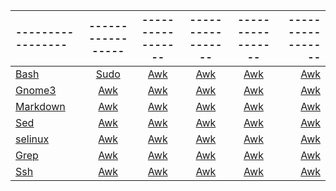

[Bash]: https://github.com/jonhespeto/guides/blob/main/cheat_sheet/cheat_sheet_bash.pdf
[Gnome3]: https://github.com/jonhespeto/guides/blob/main/cheat_sheet/cheat_sheet_gnome3_v2.pdf
[Markdown]: https://github.com/jonhespeto/guides/blob/main/cheat_sheet/cheat_sheet_markdown_opensource.com_.pdf
[Awk]: https://github.com/jonhespeto/guides/blob/main/cheat_sheet/cheat_sheet_gnuawk_v3.pdf
[Sed]: https://github.com/jonhespeto/guides/blob/main/cheat_sheet/cheat_sheet_sed-2021.7.26.pdf
[selinux]: https://github.com/jonhespeto/guides/blob/main/cheat_sheet/cheat_sheet_selinux_v2.pdf
[Grep]: https://github.com/jonhespeto/guides/blob/main/cheat_sheet/cheatsheet-grep.pdf
[Ssh]:  https://github.com/jonhespeto/guides/blob/main/cheat_sheet/cheat_sheet_ssh_v4.pdf
[Sudo]: https://github.com/jonhespeto/guides/blob/main/cheat_sheet/cheatsheet-sudo-2022.4.27.pdf
[Parted]:
[Tmux]:
[Wget]:
[Firewall]:
[Ansible]:
[Gdb]:

|-----------------|-----------------|-----------------|-----------------|-----------------|-----------------|
|:----------------|:---------------:|:---------------:|:---------------:|:---------------:|----------------:|
| [Bash][Bash]      | [Sudo][Sudo]      | [Awk][awk]      | [Awk][awk]      | [Awk][awk]      | [Awk][awk]      |
| [Gnome3][Gnome3]      | [Awk][awk]      | [Awk][awk]      | [Awk][awk]      | [Awk][awk]      | [Awk][awk]      |
| [Markdown][Markdown]      | [Awk][awk]      | [Awk][awk]      | [Awk][awk]      | [Awk][awk]      | [Awk][awk]      |
| [Sed][Sed]      | [Awk][awk]      | [Awk][awk]      | [Awk][awk]      | [Awk][awk]      | [Awk][awk]      |
| [selinux][selinux]      | [Awk][awk]      | [Awk][awk]      | [Awk][awk]      | [Awk][awk]      | [Awk][awk]      |
| [Grep][Grep]      | [Awk][awk]      | [Awk][awk]      | [Awk][awk]      | [Awk][awk]      | [Awk][awk]      |
| [Ssh][Ssh]      | [Awk][awk]      | [Awk][awk]      | [Awk][awk]      | [Awk][awk]      | [Awk][awk]      |